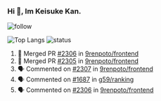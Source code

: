 ### Hi 👋, Im Keisuke Kan.

<!--
**9renpoto/9renpoto** is a ✨ _special_ ✨ repository because its `README.md` (this file) appears on your GitHub profile.

Here are some ideas to get you started:

- 🔭 I’m currently working on ...
- 🌱 I’m currently learning ...
- 👯 I’m looking to collaborate on ...
- 🤔 I’m looking for help with ...
- 💬 Ask me about ...
- 📫 How to reach me: ...
- 😄 Pronouns: ...
- ⚡ Fun fact: ...
-->

![follow](https://img.shields.io/github/followers/9renpoto?label=Follow&style=social)

![Top Langs](https://github-readme-stats.vercel.app/api/top-langs/?username=9renpoto&hide=html&layout=compact)
![status](https://github-readme-stats.vercel.app/api?username=9renpoto&show_icons=true&count_private=true&hide=issues,contribs)

<!--START_SECTION:activity-->
1. 🎉 Merged PR [#2306](https://github.com/9renpoto/frontend/pull/2306) in [9renpoto/frontend](https://github.com/9renpoto/frontend)
2. 🎉 Merged PR [#2305](https://github.com/9renpoto/frontend/pull/2305) in [9renpoto/frontend](https://github.com/9renpoto/frontend)
3. 🗣 Commented on [#2307](https://github.com/9renpoto/frontend/issues/2307) in [9renpoto/frontend](https://github.com/9renpoto/frontend)
4. 🗣 Commented on [#1687](https://github.com/g59/ranking/issues/1687) in [g59/ranking](https://github.com/g59/ranking)
5. 🗣 Commented on [#2306](https://github.com/9renpoto/frontend/issues/2306) in [9renpoto/frontend](https://github.com/9renpoto/frontend)
<!--END_SECTION:activity-->

